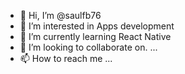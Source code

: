 - 👋 Hi, I’m @saulfb76
- 👀 I’m interested in Apps development
- 🌱 I’m currently learning React Native
- 💞️ I’m looking to collaborate on. ...
- 📫 How to reach me ...

<!---
saulfb76/saulfb76 is a ✨ special ✨ repository because its `README.md` (this file) appears on your GitHub profile.
You can click the Preview link to take a look at your changes.
--->
